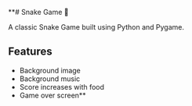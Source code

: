 
**# Snake Game 🐍

A classic Snake Game built using Python and Pygame.

## Features
- Background image
- Background music
- Score increases with food
- Game over screen**
